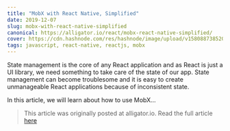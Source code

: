 ```yaml
---
title: "MobX with React Native, Simplified"
date: 2019-12-07
slug: mobx-with-react-native-simplified
canonical: https://alligator.io/react/mobx-react-native-simplified/
cover: https://cdn.hashnode.com/res/hashnode/image/upload/v1580887385205/4AE4xTAA9.png
tags: javascript, react-native, reactjs, mobx
---
```


State management is the core of any React application and as React is just a UI library, we need something to take care of the state of our app. State management can become troublesome and it is easy to create unmanageable React applications because of inconsistent state.

In this article, we will learn about how to use MobX...

>This article was originally posted at alligator.io. Read the full article [here](https://alligator.io/react/mobx-react-native-simplified/)
